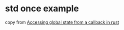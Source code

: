 # std once example

copy from [Accessing global state from a callback in rust](https://stackoverflow.com/questions/69785363/accessing-global-state-from-a-callback-in-rust)

